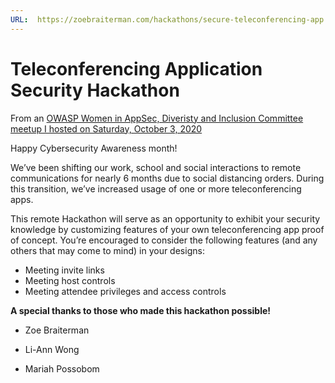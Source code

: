 ```yaml
---
URL:  https://zoebraiterman.com/hackathons/secure-teleconferencing-app.html
---
```

# Teleconferencing Application Security Hackathon

From an [OWASP Women in AppSec, Diveristy and Inclusion Committee meetup I hosted on Saturday, October 3, 2020]( https://www.meetup.com/womeninappsec/events/273377970)



Happy Cybersecurity Awareness month!

We’ve been shifting our work, school and social interactions to remote communications for nearly 6 months due to social distancing orders. During this transition, we’ve increased usage of one or more teleconferencing apps.

This remote Hackathon will serve as an opportunity to exhibit your security knowledge by customizing features of your own teleconferencing app proof of concept. You’re encouraged to consider the following features (and any others that may come to mind) in your designs:

* Meeting invite links
* Meeting host controls
* Meeting attendee privileges and access controls


**A special thanks to those who made this hackathon possible!**

* Zoe Braiterman

* Li-Ann Wong

* Mariah Possobom
